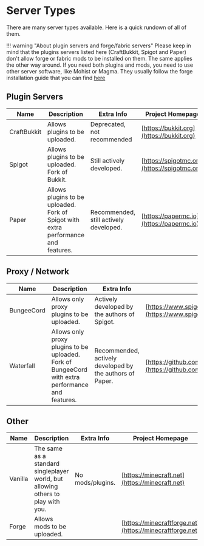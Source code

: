 # Server Types

There are many server types available. Here is a quick rundown of all of them.

!!! warning "About plugin servers and forge/fabric servers"
    Please keep in mind that the plugins servers listed here (CraftBukkit, Spigot and Paper) don't allow forge or fabric mods to be installed on them. The same applies the other way around.
    If you need both plugins and mods, you need to use other server software, like Mohist or Magma. They usually follow the forge installation guide that you can find [here](./create-forge-server.md)
    
    
## Plugin Servers

| Name | Description | Extra Info | Project Homepage | Project Download | Easy Download |
|------|-------------|------------|------------------|------------------|---------------|
| CraftBukkit | Allows plugins to be uploaded. | Deprecated, not recommended | [https://bukkit.org](https://bukkit.org) | [https://bukkit.gamepedia.com/FAQ#Where_can_I_get_it.3F](https://bukkit.gamepedia.com/FAQ#Where_can_I_get_it.3F) | [https://getbukkit.org/download/craftbukkit](https://getbukkit.org/download/craftbukkit) |
| Spigot | Allows plugins to be uploaded. Fork of Bukkit. | Still actively developed. | [https://spigotmc.org](https://spigotmc.org) | [https://hub.spigotmc.org/jenkins/job/BuildTools/](https://hub.spigotmc.org/jenkins/job/BuildTools/) | [https://getbukkit.org/download/spigot](https://getbukkit.org/download/spigot) |
| Paper | Allows plugins to be uploaded. Fork of Spigot with extra performance and features. | Recommended, still actively developed. | [https://papermc.io](https://papermc.io) | [https://papermc.io/downloads](https://papermc.io/downloads) | |

## Proxy / Network

| Name | Description | Extra Info | Project Homepage | Project Download | Easy Download |
|------|-------------|------------|------------------|------------------|---------------|
| BungeeCord | Allows only proxy plugins to be uploaded. | Actively developed by the authors of Spigot. | [https://www.spigotmc.org/wiki/about-bungeecord/](https://www.spigotmc.org/wiki/about-bungeecord/) | [https://ci.md-5.net/job/BungeeCord/](https://ci.md-5.net/job/BungeeCord/) | [https://ci.md-5.net/job/BungeeCord/lastStableBuild/artifact/bootstrap/target/BungeeCord.jar](https://ci.md-5.net/job/BungeeCord/lastStableBuild/artifact/bootstrap/target/BungeeCord.jar) |
| Waterfall | Allows only proxy plugins to be uploaded. Fork of BungeeCord with extra performance and features. | Recommended, actively developed by the authors of Paper. | [https://github.com/PaperMC/Waterfall/blob/master/README.md#waterfall](https://github.com/PaperMC/Waterfall/blob/master/README.md#waterfall) | [https://papermc.io/downloads#Waterfall](https://papermc.io/downloads#Waterfall) | |

## Other

| Name | Description | Extra Info | Project Homepage | Project Download | Easy Download |
|------|-------------|------------|------------------|------------------|---------------|
| Vanilla | The same as a standard singleplayer world, but allowing others to play with you. | No mods/plugins. | [https://minecraft.net](https://minecraft.net) | [https://www.minecraft.net/en-us/download/server](https://www.minecraft.net/en-us/download/server) | [https://getbukkit.org/download/vanilla](https://getbukkit.org/download/vanilla) |
| Forge | Allows mods to be uploaded. | | [https://minecraftforge.net](https://minecraftforge.net) | [https://files.minecraftforge.net](https://files.minecraftforge.net) | |
